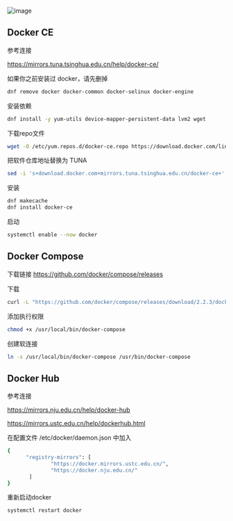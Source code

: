 ![image](https://www.docker.com/sites/default/files/social/docker_facebook_share.png)

Docker CE
--
参考连接

https://mirrors.tuna.tsinghua.edu.cn/help/docker-ce/

如果你之前安装过 docker，请先删掉
```bash
dnf remove docker docker-common docker-selinux docker-engine
```
安装依赖
```bash
dnf install -y yum-utils device-mapper-persistent-data lvm2 wget
```
下载repo文件
```bash
wget -O /etc/yum.repos.d/docker-ce.repo https://download.docker.com/linux/centos/docker-ce.repo
```
把软件仓库地址替换为 TUNA
```bash
sed -i 's+download.docker.com+mirrors.tuna.tsinghua.edu.cn/docker-ce+' /etc/yum.repos.d/docker-ce.repo
```
安装
```bash
dnf makecache
dnf install docker-ce
```
启动
```bash
systemctl enable --now docker
```

Docker Compose
--
下载链接 https://github.com/docker/compose/releases

下载
```bash
curl -L "https://github.com/docker/compose/releases/download/2.2.3/docker-compose-$(uname -s)-$(uname -m)" -o /usr/local/bin/docker-compose
```
添加执行权限
```bash
chmod +x /usr/local/bin/docker-compose
```
创建软连接
```bash
ln -s /usr/local/bin/docker-compose /usr/bin/docker-compose
```

Docker Hub
--
参考连接

https://mirrors.nju.edu.cn/help/docker-hub

https://mirrors.ustc.edu.cn/help/dockerhub.html

在配置文件 /etc/docker/daemon.json 中加入
```bash
{
      "registry-mirrors": [
              "https://docker.mirrors.ustc.edu.cn/",
              "https://docker.nju.edu.cn/"
       ]
}
```

重新启动docker
```bash
systemctl restart docker
```

